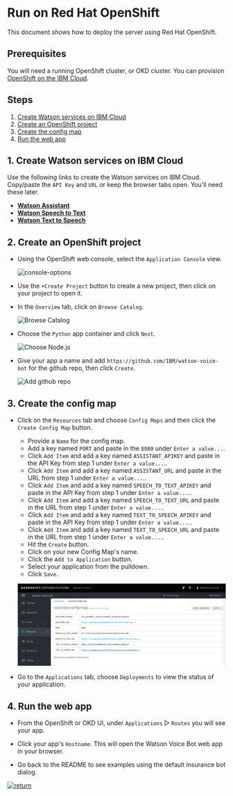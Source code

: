 # Run on Red Hat OpenShift

This document shows how to deploy the server using Red Hat OpenShift.

## Prerequisites

You will need a running OpenShift cluster, or OKD cluster. You can provision [OpenShift on the IBM Cloud](https://cloud.ibm.com/kubernetes/catalog/openshiftcluster).

## Steps

1. [Create Watson services on IBM Cloud](#1-create-watson-services-on-ibm-cloud)
1. [Create an OpenShift project](#2-create-an-openshift-project)
1. [Create the config map](#3-create-the-config-map)
1. [Run the web app](#4-run-the-web-app)

## 1. Create Watson services on IBM Cloud

Use the following links to create the Watson services on IBM Cloud. Copy/paste the `API Key` and `URL` or keep the browser tabs open. You'll need these later.

* [**Watson Assistant**](https://cloud.ibm.com/catalog/services/conversation)
* [**Watson Speech to Text**](https://cloud.ibm.com/catalog/services/speech-to-text)
* [**Watson Text to Speech**](https://cloud.ibm.com/catalog/services/text-to-speech)

## 2. Create an OpenShift project

* Using the OpenShift web console, select the `Application Console` view.

  ![console-options](https://raw.githubusercontent.com/IBM/pattern-utils/master/openshift/openshift-app-console-option.png)

* Use the `+Create Project` button to create a new project, then click on your project to open it.

* In the `Overview` tab, click on `Browse Catalog`.

  ![Browse Catalog](https://raw.githubusercontent.com/IBM/pattern-utils/master/openshift/openshift-browse-catalog.png)

* Choose the `Python` app container and click `Next`.

  ![Choose Node.js](https://raw.githubusercontent.com/IBM/pattern-utils/master/openshift/openshift-choose-nodejs.png)

* Give your app a name and add `https://github.com/IBM/watson-voice-bot` for the github repo, then click `Create`.

  ![Add github repo](https://raw.githubusercontent.com/IBM/pattern-utils/master/openshift/openshift-add-github-repo.png)

## 3. Create the config map

* Click on the `Resources` tab and choose `Config Maps` and then click the `Create Config Map` button.
  * Provide a `Name` for the config map.
  * Add a key named `PORT` and paste in the `8080` under `Enter a value...`.
  * Click `Add Item` and add a key named `ASSISTANT_APIKEY` and paste in the API Key from step 1 under `Enter a value...`..
  * Click `Add Item` and add a key named `ASSISTANT_URL` and paste in the URL from step 1 under `Enter a value...`..
  * Click `Add Item` and add a key named `SPEECH_TO_TEXT_APIKEY` and paste in the API Key from step 1 under `Enter a value...`..
  * Click `Add Item` and add a key named `SPEECH_TO_TEXT_URL` and paste in the URL from step 1 under `Enter a value...`..
  * Click `Add Item` and add a key named `TEXT_TO_SPEECH_APIKEY` and paste in the API Key from step 1 under `Enter a value...`..
  * Click `Add Item` and add a key named `TEXT_TO_SPEECH_URL` and paste in the URL from step 1 under `Enter a value...`..
  * Hit the `Create` button.
  * Click on your new Config Map's name.
  * Click the `Add to Application` button.
  * Select your application from the pulldown.
  * Click `Save`.

  ![config_map.png](images/config_map.png)

* Go to the `Applications` tab, choose `Deployments` to view the status of your application.

## 4. Run the web app

* From the OpenShift or OKD UI, under `Applications` ▷ `Routes` you will see your app.

* Click your app's `Hostname`. This will open the Watson Voice Bot web app in your browser.

* Go back to the README to see examples using the default insurance bot dialog.

[![return](https://raw.githubusercontent.com/IBM/pattern-utils/master/deploy-buttons/return.png)](https://github.com/IBM/watson-voice-bot#sample-output)
